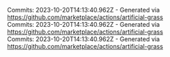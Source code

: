 Commits: 2023-10-20T14:13:40.962Z - Generated via https://github.com/marketplace/actions/artificial-grass
<br>
Commits: 2023-10-20T14:13:40.962Z - Generated via https://github.com/marketplace/actions/artificial-grass
<br>
Commits: 2023-10-20T14:13:40.962Z - Generated via https://github.com/marketplace/actions/artificial-grass
<br>
